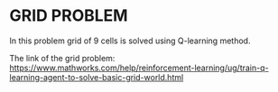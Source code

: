 # GRID PROBLEM 

In this problem grid of 9 cells is solved using Q-learning method.

The link of the grid problem:
https://www.mathworks.com/help/reinforcement-learning/ug/train-q-learning-agent-to-solve-basic-grid-world.html
